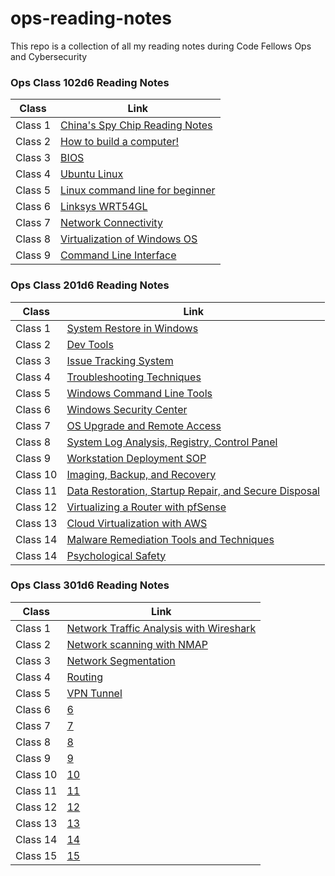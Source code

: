 # ops-reading-notes
This repo is a collection of all my reading notes during Code Fellows Ops and Cybersecurity

### Ops Class 102d6 Reading Notes

|Class |Link |
|---|---|
|Class 1| [China's Spy Chip Reading Notes](https://github.com/connieuribe/ops-reading-notes/wiki/Ops-102:-Class-01) |
|Class 2| [How to build a computer!](https://github.com/connieuribe/ops-reading-notes/wiki/Ops-102:-Class-02) |
|Class 3| [BIOS](https://github.com/connieuribe/ops-reading-notes/wiki/Ops-102:-Class-03) |
|Class 4| [Ubuntu Linux](https://github.com/connieuribe/ops-reading-notes/wiki/Ops-102:-Class-04) |
|Class 5| [Linux command line for beginner](https://github.com/connieuribe/ops-reading-notes/wiki/Ops-102:-Class-05) |
|Class 6| [Linksys WRT54GL](https://github.com/connieuribe/ops-reading-notes/wiki/Ops-102:-Class-06) |
|Class 7| [Network Connectivity](https://github.com/connieuribe/ops-reading-notes/wiki/Ops-102:-Class-07) |
|Class 8| [Virtualization of Windows OS](https://github.com/connieuribe/ops-reading-notes/wiki/Ops-102:-Class-08) |
|Class 9| [Command Line Interface](https://github.com/connieuribe/ops-reading-notes/wiki/Ops-102:-Class-09) |






### Ops Class 201d6 Reading Notes

|Class |Link |
|------|---|
|Class 1| [System Restore in Windows](https://github.com/connieuribe/ops-reading-notes/wiki/Ops-201:-Class-01) |
|Class 2| [Dev Tools](https://github.com/connieuribe/ops-reading-notes/wiki/Ops-201:-Class-02) |
|Class 3| [Issue Tracking System](https://github.com/connieuribe/ops-reading-notes/wiki/Ops-201:-Class-03) |
|Class 4| [Troubleshooting Techniques](https://github.com/connieuribe/ops-reading-notes/wiki/Ops-201:-Class-04) |
|Class 5| [Windows Command Line Tools](https://github.com/connieuribe/ops-reading-notes/wiki/Ops-201:-Class-05) |
|Class 6| [Windows Security Center](https://github.com/connieuribe/ops-reading-notes/wiki/Ops-201:-Class-06) |
|Class 7| [OS Upgrade and Remote Access](https://github.com/connieuribe/ops-reading-notes/wiki/Ops-201:-Class-07) |
|Class 8| [System Log Analysis, Registry, Control Panel](https://github.com/connieuribe/ops-reading-notes/wiki/Ops-201:-Class-08) |
|Class 9| [Workstation Deployment SOP](https://github.com/connieuribe/ops-reading-notes/wiki/Ops-201:-Class-09) |
|Class 10| [Imaging, Backup, and Recovery](https://github.com/connieuribe/ops-reading-notes/wiki/Ops-201:-Class-10) |
|Class 11| [Data Restoration, Startup Repair, and Secure Disposal](https://github.com/connieuribe/ops-reading-notes/wiki/Ops-201:-Class-11) |
|Class 12| [Virtualizing a Router with pfSense](https://github.com/connieuribe/ops-reading-notes/wiki/Ops-201:-Class-12) |
|Class 13| [Cloud Virtualization with AWS](https://github.com/connieuribe/ops-reading-notes/wiki/Ops-201:-Class-13) |
|Class 14| [Malware Remediation Tools and Techniques](https://github.com/connieuribe/ops-reading-notes/wiki/Ops-201:-Class-14) |
|Class 14| [Psychological Safety](https://github.com/connieuribe/ops-reading-notes/wiki/Ops-201:-Class-14Psych) |

### Ops Class 301d6 Reading Notes

|Class |Link |
|---|---|
|Class 1| [Network Traffic Analysis with Wireshark](https://github.com/connieuribe/ops-reading-notes/wiki/Ops-301:-Class-01) |
|Class 2| [Network scanning with NMAP](https://github.com/connieuribe/ops-reading-notes/wiki/Ops-301:-Class-02) |
|Class 3| [Network Segmentation](https://github.com/connieuribe/ops-reading-notes/wiki/Ops-301:-Class-03) |
|Class 4| [Routing](https://github.com/connieuribe/ops-reading-notes/wiki/Ops-301:-Class-04) |
|Class 5| [VPN Tunnel](https://github.com/connieuribe/ops-reading-notes/wiki/Ops-301:-Class-05) |
|Class 6| [6](https://github.com/connieuribe/ops-reading-notes/wiki/Ops-301:-Class-06) |
|Class 7| [7](https://github.com/connieuribe/ops-reading-notes/wiki/Ops-301:-Class-07) |
|Class 8| [8](https://github.com/connieuribe/ops-reading-notes/wiki/Ops-301:-Class-08) |
|Class 9| [9](https://github.com/connieuribe/ops-reading-notes/wiki/Ops-301:-Class-09) |
|Class 10| [10](https://github.com/connieuribe/ops-reading-notes/wiki/Ops-301:-Class-10) |
|Class 11| [11](https://github.com/connieuribe/ops-reading-notes/wiki/Ops-301:-Class-11) |
|Class 12| [12](https://github.com/connieuribe/ops-reading-notes/wiki/Ops-301:-Class-12) |
|Class 13| [13](https://github.com/connieuribe/ops-reading-notes/wiki/Ops-301:-Class-13) |
|Class 14| [14](https://github.com/connieuribe/ops-reading-notes/wiki/Ops-301:-Class-14) |
|Class 15| [15](https://github.com/connieuribe/ops-reading-notes/wiki/Ops-301:-Class-15) |

